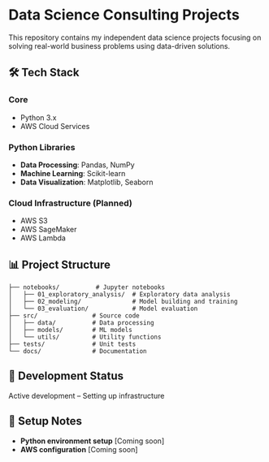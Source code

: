 # Data Science Consulting Projects

This repository contains my independent data science projects focusing on solving real-world business problems using data-driven solutions.

## 🛠 Tech Stack
### Core
- Python 3.x
- AWS Cloud Services

### Python Libraries
- **Data Processing**: Pandas, NumPy
- **Machine Learning**: Scikit-learn
- **Data Visualization**: Matplotlib, Seaborn

### Cloud Infrastructure (Planned)
- AWS S3
- AWS SageMaker
- AWS Lambda

## 📊 Project Structure
```tree
├── notebooks/          # Jupyter notebooks
│   ├── 01_exploratory_analysis/  # Exploratory data analysis
│   ├── 02_modeling/              # Model building and training
│   └── 03_evaluation/            # Model evaluation
├── src/               # Source code
│   ├── data/          # Data processing
│   ├── models/        # ML models
│   └── utils/         # Utility functions
├── tests/             # Unit tests
└── docs/              # Documentation
```

## 🚧 Development Status
Active development – Setting up infrastructure

## 📝 Setup Notes
- **Python environment setup** [Coming soon]
- **AWS configuration** [Coming soon]
